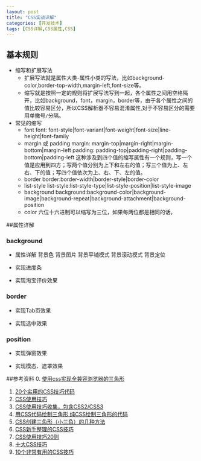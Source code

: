 ```yaml
---
layout: post
title: "CSS实战详解"
categories: [开发技术]
tags: [CSS详解,CSS属性,CSS]
---
```

## 基本规则
+ 缩写和扩展写法
    + 扩展写法就是属性大类-属性小类的写法，比如background-color,border-top-width,margin-left,font-size等。
    + 缩写就是按照一定的规则将扩展写法写到一起，各个属性之间用空格隔开，比如background，font，margin，border等，由于各个属性之间的值比较容易区分，所以CSS解析器不容易混淆属性,对于不容易区分的需要用单撇号`/`分隔。
+ 常见的缩写
    + font
    font: font-style|font-variant|font-weight|font-size|line-height|font-family
    + margin 或 padding
    margin: margin-top|margin-right|margin-bottom|margin-left
    padding: padding-top|padding-right|padding-bottom|padding-left
    这种涉及到四个值的缩写属性有一个规则，写一个值是应用到四方；写两个值分别为上下和左右的值；写三个值为上、左右、下的值；写四个值依次为上、右、下、左的值。
    + border
    border:border-width|border-style|border-color
    + list-style
    list-style:list-style-type|list-style-position|list-style-image
    + background
    background:background-color|background-image|background-repeat|background-attachment|background-position
    + color
    六位十六进制可以缩写为三位，如果每两位都是相同的话。
    
##属性详解

### background
+ 属性详解
背景色 背景图片 背景平铺模式 背景滚动模式 背景定位

+ 实现进度条

+ 实现淘宝评价效果

### border
+ 实现Tab页效果

+ 实现选中效果

### position
+ 实现弹窗效果

+ 实现模态、遮罩效果








##参考资料
0. [使用css实现全兼容浏览器的三角形][1]
1. [20个实用的CSS技巧代码][2]
2. [CSS使用技巧][3]
3. [CSS使用技巧收集，包含CSS2/CSS3][4]
4. [用CSS代码绘制三角形 纯CSS绘制三角形的代码][5]
5. [CSS创建三角形（小三角）的几种方法][6]
6. [CSS新手整理的CSS技巧][7]
7. [CSS使用技巧20则][8]
8. [十大CSS技巧][9]
9. [10个非常有用的CSS技巧][10]


[1]: http://www.bitscn.com/school/HTMLCSS/201410/337133.html "使用css实现全兼容浏览器的三角形"
[2]: http://www.w3cplus.com/css/20-incredibly-useful-CSS-snippets-for-developers "20个实用的CSS技巧代码"
[3]: http://www.ruanyifeng.com/blog/2010/03/css_cookbook.html "CSS使用技巧"
[4]: http://www.shejidaren.com/css%E4%BD%BF%E7%94%A8%E6%8A%80%E5%B7%A7%E6%94%B6%E9%9B%86-%E5%8C%85%E5%90%ABcss2-css3.html "CSS使用技巧收集，包含CSS2/CSS3"
[5]: http://www.jb51.net/css/54994.html "用CSS代码绘制三角形 纯CSS绘制三角形的代码"
[6]: http://www.daqianduan.com/4721.html "CSS创建三角形（小三角）的几种方法"
[7]: http://www.duote.com/tech/1/1952.html "CSS新手整理的CSS技巧"
[8]: http://www.jb51.net/article/1187.htm "CSS使用技巧20则"
[9]: http://blog.csdn.net/budinger/article/details/18086543 "十大CSS技巧"
[10]: http://www.cnblogs.com/hnyei/archive/2011/11/12/hnyei.html "10个非常有用的CSS技巧"